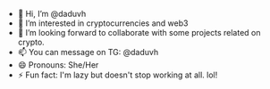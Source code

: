 - 👋 Hi, I’m @daduvh
- 👀 I’m interested in cryptocurrencies and web3
- 💞️ I’m looking forward to collaborate with some projects related on crypto.
- 📫 You can message on TG: @daduvh
- 😄 Pronouns: She/Her
- ⚡ Fun fact: I'm lazy but doesn't stop working at all. lol!

<!---
daduvh/daduvh is a ✨ special ✨ repository because its `README.md` (this file) appears on your GitHub profile.
You can click the Preview link to take a look at your changes.
--->
